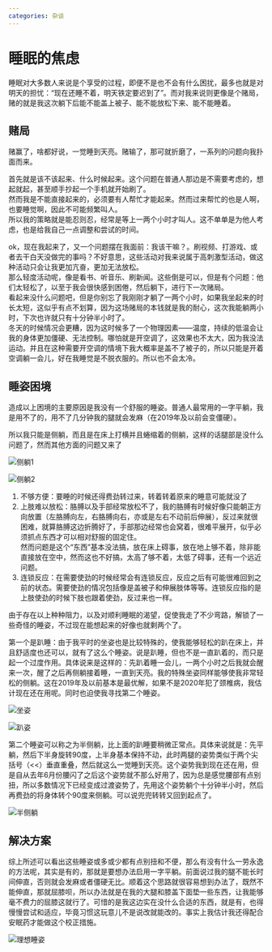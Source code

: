 ```yaml
---
categories: 杂谈
---
```


# 睡眠的焦虑

睡眠对大多数人来说是个享受的过程，即便不是也不会有什么困扰，最多也就是对明天的担忧：“现在还睡不着，明天铁定要迟到了”。而对我来说则更像是个赌局，赌的就是我这次躺下后能不能盖上被子、能不能放松下来、能不能睡着。

## 赌局

赌赢了，啥都好说，一觉睡到天亮。赌输了，那可就折磨了，一系列的问题向我扑面而来。

首先就是该不该起来、什么时候起来。这个问题在普通人那边是不需要考虑的，想起就起，甚至顺手抄起一个手机就开始刷了。  
然而我是不能直接起来的，必须要有人帮忙才能起来。然而过来帮忙的也是人啊，也要睡觉啊，因此不可能频繁叫人。  
所以我的策略就是能忍则忍，经常是等上一两个小时才叫人。这不单单是为他人考虑，也是给我自己一点调整和尝试的时间。

ok，现在我起来了，又一个问题摆在我面前：我该干嘛？。刷视频、打游戏、或者去干白天没做完的事吗？不好意思，这些活动对我来说属于高刺激型活动，做这种活动只会让我更加亢奋，更加无法放松。  
那么轻度活动呢，像是看书、听音乐、刷新闻。这些倒是可以，但是有个问题：他们太轻松了，以至于我会很快感到困倦，然后躺下，进行下一次赌局。  
看起来没什么问题吧，但是你别忘了我刚刚才躺了一两个小时，如果我坐起来的时长太短，这似乎有点不划算，因为这场赌局的本钱就是我的耐心，这次我能躺两小时，下次也许就只有十分钟半小时了。  
冬天的时候情况会更糟，因为这时候多了一个物理因素——温度，持续的低温会让我的身体更加僵硬、无法控制。哪怕就是开空调了，这效果也不太大，因为我没法运动。并且在这种需要开空调的情境下我大概率是盖不了被子的，所以只能是开着空调躺一会儿，好在我睡觉是不脱衣服的。所以也不会太冷。

## 睡姿困境

造成以上困境的主要原因是我没有一个舒服的睡姿。普通人最常用的一字平躺，我是用不了的，用不了几分钟我的腿就会发麻（在2019年及以前会变僵硬）。

所以我只能是侧躺，而且是在床上打横并且蜷缩着的侧躺，这样的话腿部是没什么问题了，然而其他方面的问题又来了

![侧躺1](/img/my-body/侧躺1.png)

![侧躺2](/img/my-body/侧躺2.png)

1. 不够方便：要睡的时候还得费劲转过来，转着转着原来的睡意可能就没了
2. 上肢难以放松：胳膊以及手部经常放松不了，我的胳膊有时候好像只能朝正方向放置（左胳膊向左，右胳膊向右，亦或是左右不动前后伸展），反过来就很困难，就算胳膊这边折腾好了，手部那边经常也会窝着，很难平展开，似乎必须抓点东西才可以相对舒服的固定住。  
然而问题是这个“东西”基本没法搞，放在床上碍事，放在地上够不着，除非能直接放在空中，然而这也不好搞，太高了够不着，太低了碍事，还有一个远近问题。
3. 连锁反应：在需要使劲的时候经常会有连锁反应，反应之后有可能很难回到之前的状态。需要使劲的情况包括像是盖被子和伸展肢体等等。连锁反应指的是上肢使劲的时候下肢也跟着使劲，反过来也一样。

由于存在以上种种阻力，以及对顺利睡眠的渴望，促使我走了不少弯路，解锁了一些奇怪的睡姿，不过现在能想起来的好像也就剩两个了。

第一个是趴睡：由于我平时的坐姿也是比较特殊的，使我能够轻松的趴在床上，并且舒适度也还可以，就有了这么个睡姿。说是趴睡，但也不是一直趴着的，而只是起一个过度作用。具体说来是这样的：先趴着睡一会儿，一两个小时之后我就会醒来一次，醒了之后再侧躺接着睡，一直到天亮。我的特殊坐姿同样能够使我非常轻松的侧躺。这在2019年及以前基本是最优解，如果不是2020年犯了颈椎病，我估计现在还在用呢。同时也迫使我寻找第二个睡姿。

![坐姿](/img/my-body/坐姿.png)

![趴姿](/img/my-body/趴姿.png)

第二个睡姿可以称之为半侧躺，比上面的趴睡要稍微正常点。具体来说就是：先平躺，然后下半身旋转90度，上半身基本保持不动，此时两腿的姿势类似于两个尖括号（<<）垂直重叠，然后就这么一觉睡到天亮。这个姿势我到现在还在用，但是自从去年6月份腰闪了之后这个姿势就不那么好用了，因为总是感觉腰部有点别扭，所以多数情况下已经变成过渡姿势了，先用这个姿势躺个十分钟半小时，然后再费劲的将身体转个90度来侧躺。可以说兜兜转转又回到起点了。

![半侧躺](/img/my-body/3.png)

## 解决方案

综上所述可以看出这些睡姿或多或少都有点别扭和不便，那么有没有什么一劳永逸的方法呢，其实是有的，那就是要想办法启用一字平躺。前面说过我的腿不能长时间伸直，否则就会发麻或者僵硬无比。顺着这个思路就很容易想到办法了，既然不能伸直，那就屈膝呗，所以办法就是在我的大腿和膝盖下面垫一些东西，让我能够毫不费力的屈膝这就行了。可惜的是我这边实在没什么合适的东西，就是有，也得慢慢尝试和适应，毕竟习惯这玩意儿不是说改就能改的。事实上我估计我还得配合安眠药才能做这个校正措施。

![理想睡姿](/img/my-body/理想睡姿.png)
